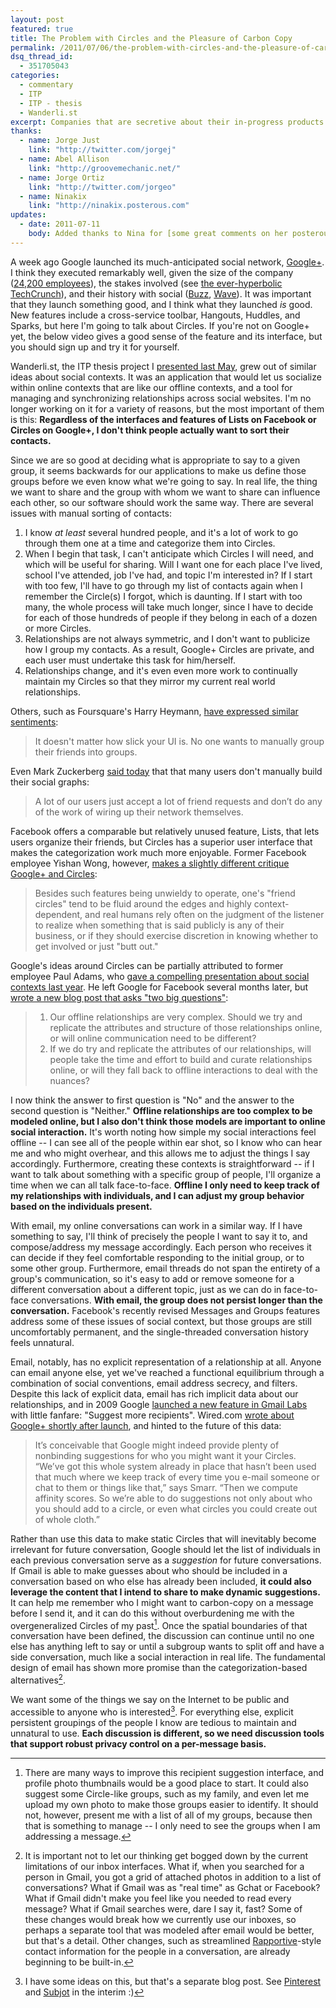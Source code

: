 ```yaml
---
layout: post
featured: true
title: The Problem with Circles and the Pleasure of Carbon Copy
permalink: /2011/07/06/the-problem-with-circles-and-the-pleasure-of-carbon-copy/
dsq_thread_id:
  - 351705043
categories:
  - commentary
  - ITP
  - ITP - thesis
  - Wanderli.st
excerpt: Companies that are secretive about their in-progress products are at a significant disadvantage.
thanks:
  - name: Jorge Just
    link: "http://twitter.com/jorgej"
  - name: Abel Allison
    link: "http://groovemechanic.net/"
  - name: Jorge Ortiz
    link: "http://twitter.com/jorgeo"
  - name: Ninakix
    link: "http://ninakix.posterous.com"
updates:
  - date: 2011-07-11
    body: Added thanks to Nina for [some great comments on her posterous](http://ninakix.posterous.com/60309089).
---
```

A week ago Google launched its much-anticipated social network, [Google+][1]. I think they executed remarkably well, given the size of the company ([24,200 employees][2]), the stakes involved (see [the ever-hyperbolic TechCrunch][3]), and their history with social ([Buzz][4], [Wave][5]). It was important that they launch something good, and I think what they launched *is* good. New features include a cross-service toolbar, Hangouts, Huddles, and Sparks, but here I'm going to talk about Circles. If you're not on Google+ yet, the below video gives a good sense of the feature and its interface, but you should sign up and try it for yourself.

Wanderli.st, the ITP thesis project I [presented last May][6], grew out of similar ideas about social contexts. It was an application that would let us socialize within online contexts that are like our offline contexts, and a tool for managing and synchronizing relationships across social websites. I'm no longer working on it for a variety of reasons, but the most important of them is this: **Regardless of the interfaces and features of Lists on Facebook or Circles on Google+, I don't think people actually want to sort their contacts.**

Since we are so good at deciding what is appropriate to say to a given group, it seems backwards for our applications to make us define those groups before we even know what we're going to say. In real life, the thing we want to share and the group with whom we want to share can influence each other, so our software should work the same way. There are several issues with manual sorting of contacts:

1.  I know *at least* several hundred people, and it's a lot of work to go through them one at a time and categorize them into Circles.
2.  When I begin that task, I can't anticipate which Circles I will need, and which will be useful for sharing. Will I want one for each place I've lived, school I've attended, job I've had, and topic I'm interested in? If I start with too few, I'll have to go through my list of contacts again when I remember the Circle(s) I forgot, which is daunting. If I start with too many, the whole process will take much longer, since I have to decide for each of those hundreds of people if they belong in each of a dozen or more Circles.
3.  Relationships are not always symmetric, and I don't want to publicize how I group my contacts. As a result, Google+ Circles are private, and each user must undertake this task for him/herself.
4.  Relationships change, and it's even even more work to continually maintain my Circles so that they mirror my current real world relationships.

Others, such as Foursquare's Harry Heymann, [have expressed similar sentiments][7]: 

> It doesn't matter how slick your UI is. No one wants to manually group their friends into groups.

Even Mark Zuckerberg [said today][8] that that many users don't manually build their social graphs:

> A lot of our users just accept a lot of friend requests and don’t do any of the work of wiring up their network themselves.

Facebook offers a comparable but relatively unused feature, Lists, that lets users organize their friends, but Circles has a superior user interface that makes the categorization work much more enjoyable. Former Facebook employee Yishan Wong, however, [makes a slightly different critique Google+ and Circles][9]:

> Besides such features being unwieldy to operate, one's "friend circles" tend to be fluid around the edges and highly context-dependent, and real humans rely often on the judgment of the listener to realize when something that is said publicly is any of their business, or if they should exercise discretion in knowing whether to get involved or just "butt out."

Google's ideas around Circles can be partially attributed to former employee Paul Adams, who [gave a compelling presentation about social contexts last year][10]. He left Google for Facebook several months later, but [wrote a new blog post that asks "two big questions"][11]:

> 1.  Our offline relationships are very complex. Should we try and replicate the attributes and structure of those relationships online, or will online communication need to be different?
> 2.  If we do try and replicate the attributes of our relationships, will people take the time and effort to build and curate relationships online, or will they fall back to offline interactions to deal with the nuances?

I now think the answer to first question is "No" and the answer to the second question is "Neither." **Offline relationships are too complex to be modeled online, but I also don't think those models are important to online social interaction.** It's worth noting how simple my social interactions feel offline -- I can see all of the people within ear shot, so I know who can hear me and who might overhear, and this allows me to adjust the things I say accordingly. Furthermore, creating these contexts is straightforward -- if I want to talk about something with a specific group of people, I'll organize a time when we can all talk face-to-face. **Offline I only need to keep track of my relationships with individuals, and I can adjust my group behavior based on the individuals present.**

With email, my online conversations can work in a similar way. If I have something to say, I'll think of precisely the people I want to say it to, and compose/address my message accordingly. Each person who receives it can decide if they feel comfortable responding to the initial group, or to some other group. Furthermore, email threads do not span the entirety of a group's communication, so it's easy to add or remove someone for a different conversation about a different topic, just as we can do in face-to-face conversations. **With email, the group does not persist longer than the conversation.** Facebook's recently revised Messages and Groups features address some of these issues of social context, but those groups are still uncomfortably permanent, and the single-threaded conversation history feels unnatural.

Email, notably, has no explicit representation of a relationship at all. Anyone can email anyone else, yet we've reached a functional equilibrium through a combination of social conventions, email address secrecy, and filters. Despite this lack of explicit data, email has rich implicit data about our relationships, and in 2009 Google [launched a new feature in Gmail Labs][12] with little fanfare: "Suggest more recipients". Wired.com [wrote about Google+ shortly after launch][13], and hinted to the future of this data:

> It’s conceivable that Google might indeed provide plenty of nonbinding suggestions for who you might want it your Circles. “We’ve got this whole system already in place that hasn’t been used that much where we keep track of every time you e-mail someone or chat to them or things like that,” says Smarr. “Then we compute affinity scores. So we’re able to do suggestions not only about who you should add to a circle, or even what circles you could create out of whole cloth.” 

Rather than use this data to make static Circles that will inevitably become irrelevant for future conversation, Google should let the list of individuals in each previous conversation serve as a *suggestion* for future conversations. If Gmail is able to make guesses about who should be included in a conversation based on who else has already been included, **it could also leverage the content that I intend to share to make dynamic suggestions.** It can help me remember who I might want to carbon-copy on a message before I send it, and it can do this without overburdening me with the overgeneralized Circles of my past[^1]. Once the spatial boundaries of that conversation have been defined, the discussion can continue until no one else has anything left to say or until a subgroup wants to split off and have a side conversation, much like a social interaction in real life. The fundamental design of email has shown more promise than the categorization-based alternatives[^2].

We want some of the things we say on the Internet to be public and accessible to anyone who is interested[^3]. For everything else, explicit persistent groupings of the people I know are tedious to maintain and unnatural to use. **Each discussion is different, so we need discussion tools that support robust privacy control on a per-message basis.**

[^1]: There are many ways to improve this recipient suggestion interface, and profile photo thumbnails would be a good place to start. It could also suggest some Circle-like groups, such as my family, and even let me upload my own photo to make those groups easier to identify. It should not, however, present me with a list of all of my groups, because then that is something to manage -- I only need to see the groups when I am addressing a message.
[^2]: It is important not to let our thinking get bogged down by the current limitations of our inbox interfaces. What if, when you searched for a person in Gmail, you got a grid of attached photos in addition to a list of conversations? What if Gmail was as "real time" as Gchat or Facebook? What if Gmail didn't make you feel like you needed to read every message? What if Gmail searches were, dare I say it, fast? Some of these changes would break how we currently use our inboxes, so perhaps a separate tool that was modeled after email would be better, but that's a detail. Other changes, such as streamlined [Rapportive](http://rapportive.com/)-style contact information for the people in a conversation, are already beginning to be built-in.
[^3]: I have some ideas on this, but that's a separate blog post. See [Pinterest](http://pinterest.com/) and [Subjot](http://subjot.com/) in the interim :)

 [1]: http://plus.google.com/
 [2]: http://en.wikipedia.org/wiki/Google
 [3]: http://techcrunch.com/2011/06/03/facebook-google-out-of-business/
 [4]: http://en.wikipedia.org/wiki/Google_Buzz#Reception
 [5]: http://en.wikipedia.org/wiki/Google_wave#Reception_and_end_of_development
 [6]: /2010/05/23/wanderlist-thesis-presentation/
 [7]: https://twitter.com/#!/harryh/status/85766219583590400
 [8]: http://www.livestream.com/facebookannouncements/video?clipId=pla_c9a5e167-4317-40b3-a722-38d61a8321a0
 [9]: http://www.quora.com/Yishan-Wong/How-Google+-Shows-That-Google-Still-Doesnt-Understand-Social
 [10]: /2010/07/03/paul-adams-on-the-real-life-social-network/
 [11]: http://www.thinkoutsidein.com/blog/2011/07/just-the-beginning/
 [12]: http://gmailblog.blogspot.com/2009/04/new-in-labs-suggest-more-recipients.html
 [13]: http://www.wired.com/epicenter/2011/06/inside-google-plus-social/all/1
